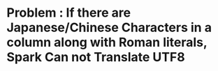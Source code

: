 # Problem : If there are Japanese/Chinese Characters in a column along with Roman literals, Spark Can not Translate UTF8
